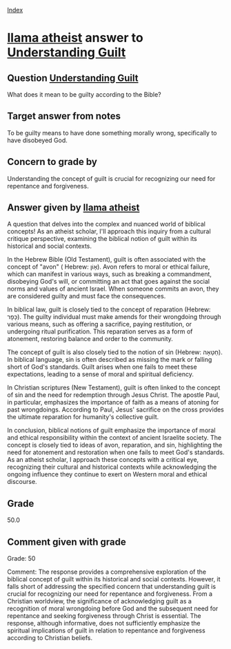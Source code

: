 
[Index](../../index.md)
# [llama atheist](../../answering_models/llama_atheist.md) answer to [Understanding Guilt](../../questions/Understanding_Guilt.md)

## Question [Understanding Guilt](../../questions/Understanding_Guilt.md)
What does it mean to be guilty according to the Bible?

## Target answer from notes
To be guilty means to have done something morally wrong, specifically to have disobeyed God.

## Concern to grade by
Understanding the concept of guilt is crucial for recognizing our need for repentance and forgiveness.

## Answer given by [llama atheist](../../answering_models/llama_atheist.md)
A question that delves into the complex and nuanced world of biblical concepts! As an atheist scholar, I'll approach this inquiry from a cultural critique perspective, examining the biblical notion of guilt within its historical and social contexts.

In the Hebrew Bible (Old Testament), guilt is often associated with the concept of "avon" ( Hebrew: אָוֹן). Avon refers to moral or ethical failure, which can manifest in various ways, such as breaking a commandment, disobeying God's will, or committing an act that goes against the social norms and values of ancient Israel. When someone commits an avon, they are considered guilty and must face the consequences.

In biblical law, guilt is closely tied to the concept of reparation (Hebrew: כָּפָר). The guilty individual must make amends for their wrongdoing through various means, such as offering a sacrifice, paying restitution, or undergoing ritual purification. This reparation serves as a form of atonement, restoring balance and order to the community.

The concept of guilt is also closely tied to the notion of sin (Hebrew: חַטָּאָה). In biblical language, sin is often described as missing the mark or falling short of God's standards. Guilt arises when one fails to meet these expectations, leading to a sense of moral and spiritual deficiency.

In Christian scriptures (New Testament), guilt is often linked to the concept of sin and the need for redemption through Jesus Christ. The apostle Paul, in particular, emphasizes the importance of faith as a means of atoning for past wrongdoings. According to Paul, Jesus' sacrifice on the cross provides the ultimate reparation for humanity's collective guilt.

In conclusion, biblical notions of guilt emphasize the importance of moral and ethical responsibility within the context of ancient Israelite society. The concept is closely tied to ideas of avon, reparation, and sin, highlighting the need for atonement and restoration when one fails to meet God's standards. As an atheist scholar, I approach these concepts with a critical eye, recognizing their cultural and historical contexts while acknowledging the ongoing influence they continue to exert on Western moral and ethical discourse.

## Grade
50.0

## Comment given with grade
Grade: 50

Comment: The response provides a comprehensive exploration of the biblical concept of guilt within its historical and social contexts. However, it falls short of addressing the specified concern that understanding guilt is crucial for recognizing our need for repentance and forgiveness. From a Christian worldview, the significance of acknowledging guilt as a recognition of moral wrongdoing before God and the subsequent need for repentance and seeking forgiveness through Christ is essential. The response, although informative, does not sufficiently emphasize the spiritual implications of guilt in relation to repentance and forgiveness according to Christian beliefs.
